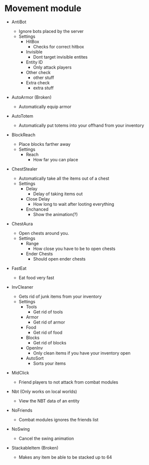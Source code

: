 # Movement module

* AntiBot
    - Ignore bots placed by the server
    - Settings
        - HitBox
            - Checks for correct hitbox
        - Invisible
            - Dont target invisible entites
        - Entity ID
            - Only attack players
        - Other check
            - other stuff
        - Extra check
            - extra stuff

* AutoArmor (Broken)
    - Automatically equip armor

* AutoTotem
    - Automatically put totems into your offhand from your inventory

* BlockReach
    - Place blocks farther away
    - Settings
        - Reach
            - How far you can place

* ChestStealer
    - Automatically take all the items out of a chest
    - Settings
        - Delay
            - Delay of taking items out
        - Close Delay
            - How long to wait after looting everything
        - Enchanced
            - Show the animation(?)

* ChestAura
    - Open chests around you.
    - Settings
        - Range
            - How close you have to be to open chests
        - Ender Chests
            - Should open ender chests

* FastEat
    - Eat food very fast

* InvCleaner
    - Gets rid of junk items from your inventory
    - Settings
        - Tools
            - Get rid of tools
        - Armor
            - Get rid of armor
        - Food
            - Get rid of food
        - Blocks
            - Get rid of blocks
        - OpenInv
            - Only clean items if you have your inventory open
        - AutoSort
            - Sorts your items

* MidClick
    - Friend players to not attack from combat modules

* Nbt (Only works on local worlds)
    - View the NBT data of an entity

* NoFriends
    - Combat modules ignores the friends list

* NoSwing
    - Cancel the swing animation

* StackableItem (Broken)
    - Makes any item be able to be stacked up to 64